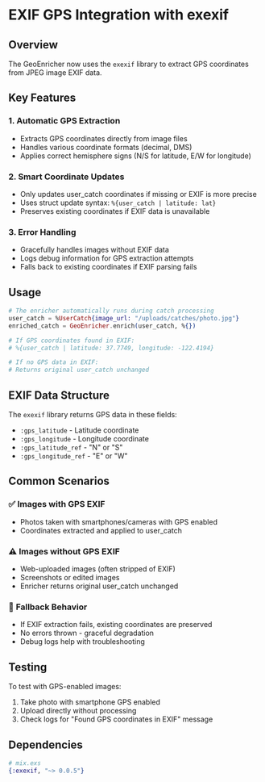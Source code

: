 # EXIF GPS Integration with exexif

## Overview
The GeoEnricher now uses the `exexif` library to extract GPS coordinates from JPEG image EXIF data.

## Key Features

### 1. **Automatic GPS Extraction**
- Extracts GPS coordinates directly from image files
- Handles various coordinate formats (decimal, DMS)
- Applies correct hemisphere signs (N/S for latitude, E/W for longitude)

### 2. **Smart Coordinate Updates**
- Only updates user_catch coordinates if missing or EXIF is more precise
- Uses struct update syntax: `%{user_catch | latitude: lat}`
- Preserves existing coordinates if EXIF data is unavailable

### 3. **Error Handling**
- Gracefully handles images without EXIF data
- Logs debug information for GPS extraction attempts
- Falls back to existing coordinates if EXIF parsing fails

## Usage

```elixir
# The enricher automatically runs during catch processing
user_catch = %UserCatch{image_url: "/uploads/catches/photo.jpg"}
enriched_catch = GeoEnricher.enrich(user_catch, %{})

# If GPS coordinates found in EXIF:
# %{user_catch | latitude: 37.7749, longitude: -122.4194}

# If no GPS data in EXIF:
# Returns original user_catch unchanged
```

## EXIF Data Structure

The `exexif` library returns GPS data in these fields:
- `:gps_latitude` - Latitude coordinate
- `:gps_longitude` - Longitude coordinate  
- `:gps_latitude_ref` - "N" or "S"
- `:gps_longitude_ref` - "E" or "W"

## Common Scenarios

### ✅ **Images with GPS EXIF**
- Photos taken with smartphones/cameras with GPS enabled
- Coordinates extracted and applied to user_catch

### ⚠️ **Images without GPS EXIF**
- Web-uploaded images (often stripped of EXIF)
- Screenshots or edited images
- Enricher returns original user_catch unchanged

### 🔄 **Fallback Behavior**
- If EXIF extraction fails, existing coordinates are preserved
- No errors thrown - graceful degradation
- Debug logs help with troubleshooting

## Testing

To test with GPS-enabled images:
1. Take photo with smartphone GPS enabled
2. Upload directly without processing
3. Check logs for "Found GPS coordinates in EXIF" message

## Dependencies

```elixir
# mix.exs
{:exexif, "~> 0.0.5"}
```